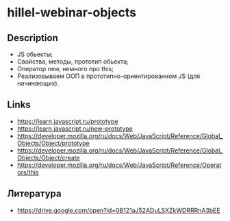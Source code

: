 # hillel-webinar-objects

## Description
+ JS обьекты;
+ Свойства, методы, прототип обьекта;
+ Оператор new, немного про this;
+ Реализовываем ООП в прототипно-ориентированном JS (для начинающих).

## Links

+ https://learn.javascript.ru/prototype
+ https://learn.javascript.ru/new-prototype
+ https://developer.mozilla.org/ru/docs/Web/JavaScript/Reference/Global_Objects/Object/prototype
+ https://developer.mozilla.org/ru/docs/Web/JavaScript/Reference/Global_Objects/Object/create
+ https://developer.mozilla.org/ru/docs/Web/JavaScript/Reference/Operators/this

## Литература
+ https://drive.google.com/open?id=0B121aJ52ADuLSXZkWDRRRnA3bEE